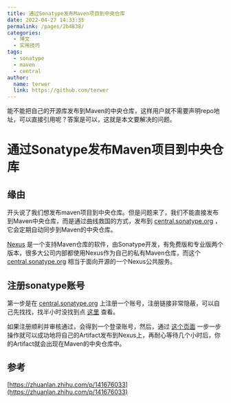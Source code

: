 ```yaml
---
title: 通过Sonatype发布Maven项目到中央仓库
date: 2022-04-27 14:33:35
permalink: /pages/2b4838/
categories:
  - 博文
  - 实用技巧
tags:
  - sonatype
  - maven
  - central
author: 
  name: terwer
  link: https://github.com/terwer
---
```


能不能把自己的开源库发布到Maven的中央仓库，这样用户就不需要声明repo地址，可以直接引用呢？答案是可以，这就是本文要解决的问题。

<!-- more -->

# 通过Sonatype发布Maven项目到中央仓库

## 缘由

开头说了我们想发布maven项目到中央仓库。但是问题来了，我们不能直接发布到Maven中央仓库，而是通过曲线救国的方式，发布到 [central.sonatype.org](http://central.sonatype.org) ，它会定期自动同步到Maven的中央仓库。

[Nexus](https://www.sonatype.com/nexus-repository-oss) 是一个支持Maven仓库的软件，由Sonatype开发，有免费版和专业版两个版本，很多大公司内部都使用Nexus作为自己的私有Maven仓库，而这个 [central.sonatype.org](https://central.sonatype.org/) 相当于面向开源的一个Nexus公共服务。

## 注册sonatype账号

第一步是在 [central.sonatype.org](https://central.sonatype.org/) 上注册一个账号，注册链接非常隐蔽，可以自己先找找，找半小时没找到点 [这里](https://issues.sonatype.org/secure/Signup!default.jspa) 查看。

如果注册顺利并审核通过，会得到一个登录账号，然后，通过 [这个页面](https://central.sonatype.org/pages/apache-maven.html) 一步一步操作就可以成功地将自己的Artifact发布到Nexus上，再耐心等待几个小时后，你的Artifact就会出现在Maven的中央仓库中。

## 参考

[https://zhuanlan.zhihu.com/p/141676033](https://zhuanlan.zhihu.com/p/141676033)
